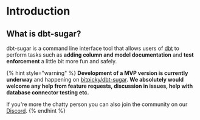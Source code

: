 # Introduction

## What is dbt-sugar?

dbt-sugar is a command line interface tool that allows users of [dbt](https://www.getdbt.com/) to perform tasks such as **adding column and model documentation** and **test enforcement** a little bit more fun and safely.

{% hint style="warning" %}
**Development of a MVP version is currently underway** and happening on [bitpicky/dbt-sugar](https://github.com/bitpicky/dbt-sugar). **We absolutely would welcome any help from feature requests, discussion in issues, help with database connector testing etc.**  
  
If you're more the chatty person you can also join the community on our [Discord](https://discord.gg/cQB49ejbCA).
{% endhint %}

